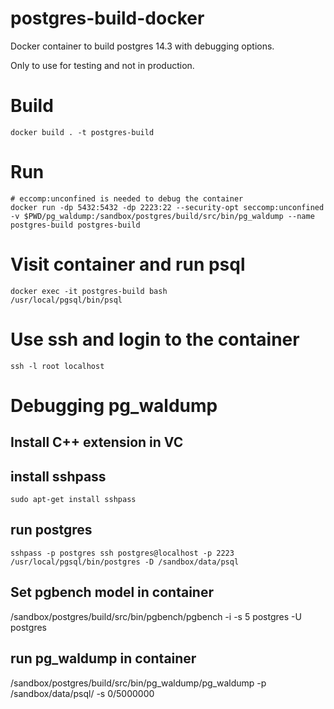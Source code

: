 # postgres-build-docker
Docker container to build postgres 14.3 with debugging options.

Only to use for testing and not in production.


# Build
```
docker build . -t postgres-build
```
# Run 
```
# eccomp:unconfined is needed to debug the container
docker run -dp 5432:5432 -dp 2223:22 --security-opt seccomp:unconfined -v $PWD/pg_waldump:/sandbox/postgres/build/src/bin/pg_waldump --name postgres-build postgres-build
```
# Visit container and run psql
```
docker exec -it postgres-build bash
/usr/local/pgsql/bin/psql
```
# Use ssh and login to the container
```
ssh -l root localhost
```

# Debugging pg_waldump
## Install C++ extension in VC

## install sshpass
```
sudo apt-get install sshpass
```
## run postgres
```
sshpass -p postgres ssh postgres@localhost -p 2223
/usr/local/pgsql/bin/postgres -D /sandbox/data/psql
```

## Set pgbench model in container
/sandbox/postgres/build/src/bin/pgbench/pgbench -i -s 5 postgres -U postgres

## run pg_waldump in container
/sandbox/postgres/build/src/bin/pg_waldump/pg_waldump -p /sandbox/data/psql/ -s 0/5000000
